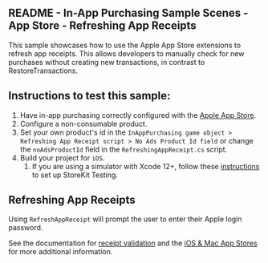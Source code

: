 ## README - In-App Purchasing Sample Scenes - App Store - Refreshing App Receipts

This sample showcases how to use the Apple App Store extensions to refresh app receipts. This allows developers to
manually check for new purchases without creating new transactions, in contrast to RestoreTransactions.

## Instructions to test this sample:

1. Have in-app purchasing correctly configured with
   the [Apple App Store](https://docs.unity3d.com/Packages/com.unity.purchasing@3.2/manual/UnityIAPAppleConfiguration.html).
2. Configure a non-consumable product.
3. Set your own product's id in the `InAppPurchasing game object > Refreshing App Receipt script > No Ads Product Id field`
   or change the `noAdsProductId` field in the `RefreshingAppReceipt.cs` script.
4. Build your project for `iOS`.
   1. If you are using a simulator with Xcode 12+, follow these [instructions](https://developer.apple.com/documentation/xcode/setting-up-storekit-testing-in-xcode)
   to set up StoreKit Testing.

## Refreshing App Receipts

Using `RefreshAppReceipt` will prompt the user to enter their Apple login password.

See the documentation for
[receipt validation](https://docs.unity3d.com/Packages/com.unity.purchasing@3.2/manual/UnityIAPValidatingReceipts.html)
and the [iOS & Mac App Stores](https://docs.unity3d.com/Packages/com.unity.purchasing@3.2/manual/UnityIAPiOSMAS.html)
for more additional information.
